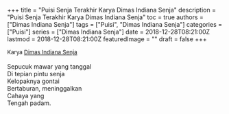 +++
title = "Puisi Senja Terakhir Karya Dimas Indiana Senja"
description = "Puisi Senja Terakhir Karya Dimas Indiana Senja"
toc = true
authors = ["Dimas Indiana Senja"]
tags = ["Puisi", "Dimas Indiana Senja"]
categories = ["Puisi"]
series = ["Dimas Indiana Senja"]
date = 2018-12-28T08:21:00Z
lastmod = 2018-12-28T08:21:00Z
featuredImage = ""
draft = false
+++

<div style="text-align: justify;">
<div style="font-size: small;">Karya <a href="/authors/dimas-indiana-senja/" target="_blank">Dimas Indiana Senja</a></div><br />
Sepucuk mawar yang tanggal<br />Di tepian pintu senja<br />Kelopaknya gontai<br />Bertaburan, meninggalkan<br />Cahaya yang<br />Tengah padam.</div>
